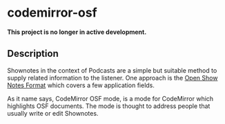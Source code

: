 codemirror-osf
==============

**This project is no longer in active development.**

## Description

Shownotes in the context of Podcasts are a simple but suitable method to supply related information to the listener. One approach is the <a href="https://shownotes.github.io/OSF-in-a-Nutshell/OSF-in-a-Nutshell.en.html">Open Show Notes Format</a> which covers a few application fields.

As it name says, CodeMirror OSF mode, is a mode for CodeMirror which highlights OSF documents. The mode is thought to address people that usually write or edit Shownotes.

